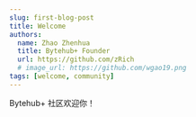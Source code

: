 ```yaml
---
slug: first-blog-post
title: Welcome
authors:
  name: Zhao Zhenhua
  title: Bytehub+ Founder
  url: https://github.com/zRich
  # image_url: https://github.com/wgao19.png
tags: [welcome, community]
---
```


Bytehub+ 社区欢迎你！
